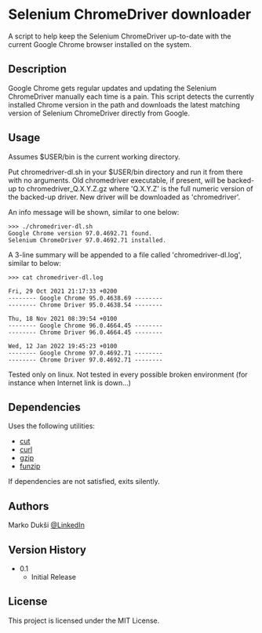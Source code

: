 # Selenium ChromeDriver downloader

A script to help keep the Selenium ChromeDriver up-to-date with the current Google Chrome browser installed on the system.

## Description

Google Chrome gets regular updates and updating the Selenium ChromeDriver manually each time is a pain. This script detects the currently installed Chrome version in the path and downloads the latest matching version of Selenium ChromeDriver directly from Google.

## Usage

Assumes $USER/bin is the current working directory.

Put chromedriver-dl.sh in your $USER/bin directory and run it from there with no arguments. Old chromedriver executable, if present, will be backed-up to chromedriver_Q.X.Y.Z.gz where 'Q.X.Y.Z' is the full numeric version of the backed-up driver. New driver will be downloaded as 'chromedriver'.

An info message will be shown, similar to one below:

```
>>> ./chromedriver-dl.sh
Google Chrome version 97.0.4692.71 found.
Selenium ChromeDriver 97.0.4692.71 installed.
```

A 3-line summary will be appended to a file called 'chromedriver-dl.log', similar to below:
```
>>> cat chromedriver-dl.log

Fri, 29 Oct 2021 21:17:33 +0200
-------- Google Chrome 95.0.4638.69 --------
-------- Chrome Driver 95.0.4638.54 --------

Thu, 18 Nov 2021 08:39:54 +0100
-------- Google Chrome 96.0.4664.45 --------
-------- Chrome Driver 96.0.4664.45 --------

Wed, 12 Jan 2022 19:45:23 +0100
-------- Google Chrome 97.0.4692.71 --------
-------- Chrome Driver 97.0.4692.71 --------
```

Tested only on linux. Not tested in every possible broken environment (for instance when Internet link is down...)

## Dependencies

Uses the following utilities:
- [cut](https://command-not-found.com/cut)
- [curl](https://command-not-found.com/curl)
- [gzip](https://command-not-found.com/gzip)
- [funzip](https://command-not-found.com/funzip)

If dependencies are not satisfied, exits silently.

## Authors

Marko Dukši
[@LinkedIn](https://www.linkedin.com/in/mduksi/)

## Version History

- 0.1
    * Initial Release

## License

This project is licensed under the MIT License.
